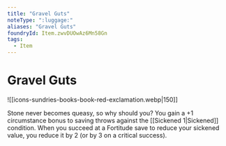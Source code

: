 ```yaml
---
title: "Gravel Guts"
noteType: ":luggage:"
aliases: "Gravel Guts"
foundryId: Item.zwvDUOwAz6Mn58Gn
tags:
  - Item
---
```


# Gravel Guts
![[icons-sundries-books-book-red-exclamation.webp|150]]

Stone never becomes queasy, so why should you? You gain a +1 circumstance bonus to saving throws against the [[Sickened 1|Sickened]] condition. When you succeed at a Fortitude save to reduce your sickened value, you reduce it by 2 (or by 3 on a critical success).
